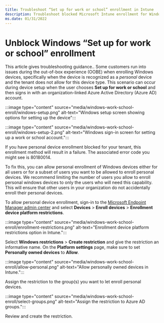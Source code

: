 ```yaml
---
title: Troubleshoot “Set up for work or school” enrollment in Intune
description: Troubleshoot blocked Microsoft Intune enrollment for Windows devices when the user chooses "Set up for work or school" and signs in with Azure AD. The device is recognized as a personal device and the tenant does not allow for this device type.
ms.date: 01/31/2022
---
```


# Unblock Windows “Set up for work or school” enrollment

This article gives troubleshooting guidance..
Some customers run into issues during the out-of-box experience (OOBE) when enrolling Windows devices, specifically when the device is recognized as a *personal* device and the tenant does not allow for this device type. This scenario can occur during device setup when the user chooses **Set up for work or school** and then signs in with an organization-linked Azure Active Directory (Azure AD) account.

:::image type="content" source="media/windows-work-school-enroll/windows-setup.png" alt-text="Windows setup screen showing options for setting up the device":::

:::image type="content" source="media/windows-work-school-enroll/windows-setup-2.png" alt-text="Windows sign-in screen for setting up a work or school account.":::

If you have personal device enrollment blocked for your tenant, this enrollment method will result in a failure. The associated error code you might see is 80180014.

To fix this, you can allow personal enrollment of Windows devices either for all users or for a subset of users you want to be allowed to enroll personal devices. We recommend limiting the number of users you allow to enroll personal windows devices to only the users who will need this capability. This will ensure that other users in your organization do not accidentally enroll their personal devices.

To allow personal device enrollment, sign-in to the [Microsoft Endpoint Manager admin center](https://go.microsoft.com/fwlink/?linkid=2109431) and select **Devices** > **Enroll devices** > **Enrollment device platform restrictions**.

:::image type="content" source="media/windows-work-school-enroll/enrollment-restrictions.png" alt-text="Enrollment device platform restrictions option in Intune.":::

Select **Windows restrictions** > **Create restriction** and give the restriction an informative name. On the **Platform settings** page, make sure to set **Personally owned devices** to **Allow**.

:::image type="content" source="media/windows-work-school-enroll/allow-personal.png" alt-text="Allow personally owned devices in Intune.":::

Assign the restriction to the group(s) you want to let enroll personal devices.

:::image type="content" source="media/windows-work-school-enroll/select-groups.png" alt-text="Assign the restriction to Azure AD groups.":::

Review and create the restriction.
